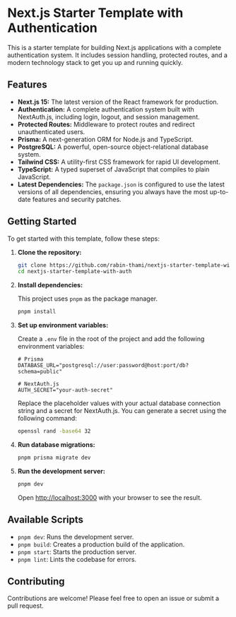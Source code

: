 # Next.js Starter Template with Authentication

This is a starter template for building Next.js applications with a complete authentication system. It includes session handling, protected routes, and a modern technology stack to get you up and running quickly.

## Features

- **Next.js 15:** The latest version of the React framework for production.
- **Authentication:** A complete authentication system built with NextAuth.js, including login, logout, and session management.
- **Protected Routes:** Middleware to protect routes and redirect unauthenticated users.
- **Prisma:** A next-generation ORM for Node.js and TypeScript.
- **PostgreSQL:** A powerful, open-source object-relational database system.
- **Tailwind CSS:** A utility-first CSS framework for rapid UI development.
- **TypeScript:** A typed superset of JavaScript that compiles to plain JavaScript.
- **Latest Dependencies:** The `package.json` is configured to use the latest versions of all dependencies, ensuring you always have the most up-to-date features and security patches.

## Getting Started

To get started with this template, follow these steps:

1. **Clone the repository:**

   ```bash
   git clone https://github.com/rabin-thami/nextjs-starter-template-with-auth.git
   cd nextjs-starter-template-with-auth
   ```

2. **Install dependencies:**

   This project uses `pnpm` as the package manager.

   ```bash
   pnpm install
   ```

3. **Set up environment variables:**

   Create a `.env` file in the root of the project and add the following environment variables:

   ```env
   # Prisma
   DATABASE_URL="postgresql://user:password@host:port/db?schema=public"

   # NextAuth.js
   AUTH_SECRET="your-auth-secret"
   ```

   Replace the placeholder values with your actual database connection string and a secret for NextAuth.js. You can generate a secret using the following command:

   ```bash
   openssl rand -base64 32
   ```

4. **Run database migrations:**

   ```bash
   pnpm prisma migrate dev
   ```

5. **Run the development server:**

   ```bash
   pnpm dev
   ```

   Open [http://localhost:3000](http://localhost:3000) with your browser to see the result.

## Available Scripts

- `pnpm dev`: Runs the development server.
- `pnpm build`: Creates a production build of the application.
- `pnpm start`: Starts the production server.
- `pnpm lint`: Lints the codebase for errors.

## Contributing

Contributions are welcome! Please feel free to open an issue or submit a pull request.
